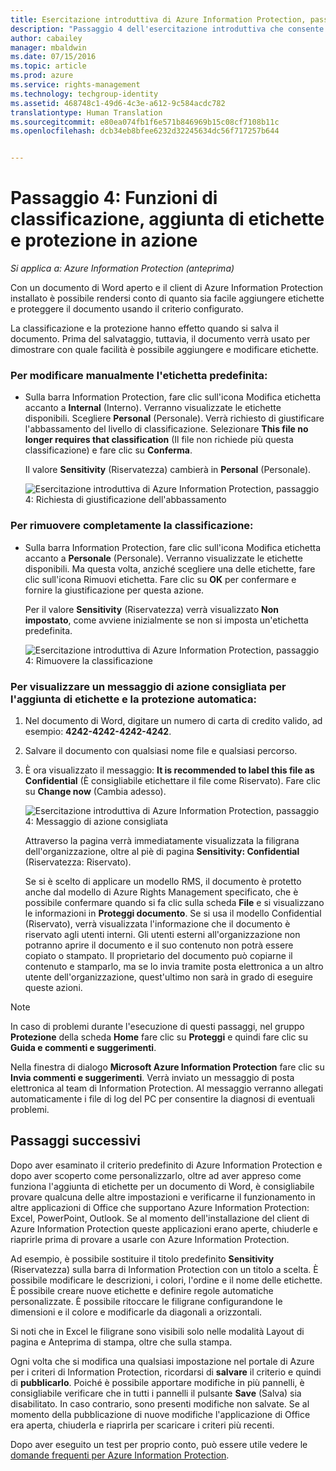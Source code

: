 ```yaml
---
title: Esercitazione introduttiva di Azure Information Protection, passaggio 4 | Azure Rights Management
description: "Passaggio 4 dell'esercitazione introduttiva che consente di provare rapidamente Microsoft Azure Information Protection nell'organizzazione. L'esercitazione è articolata in 4 passaggi, eseguibili in meno di 15 minuti."
author: cabailey
manager: mbaldwin
ms.date: 07/15/2016
ms.topic: article
ms.prod: azure
ms.service: rights-management
ms.technology: techgroup-identity
ms.assetid: 468748c1-49d6-4c3e-a612-9c584acdc782
translationtype: Human Translation
ms.sourcegitcommit: e80ea074fb1f6e571b846969b15c08cf7108b11c
ms.openlocfilehash: dcb34eb8bfee6232d32245634dc56f717257b644


---
```


# Passaggio 4: Funzioni di classificazione, aggiunta di etichette e protezione in azione 

*Si applica a: Azure Information Protection (anteprima)*

Con un documento di Word aperto e il client di Azure Information Protection installato è possibile rendersi conto di quanto sia facile aggiungere etichette e proteggere il documento usando il criterio configurato.

La classificazione e la protezione hanno effetto quando si salva il documento. Prima del salvataggio, tuttavia, il documento verrà usato per dimostrare con quale facilità è possibile aggiungere e modificare etichette.

### Per modificare manualmente l'etichetta predefinita:

- Sulla barra Information Protection, fare clic sull'icona Modifica etichetta accanto a **Internal** (Interno). Verranno visualizzate le etichette disponibili. Scegliere **Personal** (Personale). Verrà richiesto di giustificare l'abbassamento del livello di classificazione. Selezionare **This file no longer requires that classification** (Il file non richiede più questa classificazione) e fare clic su **Conferma**.  

    Il valore **Sensitivity** (Riservatezza) cambierà in **Personal** (Personale).

    ![Esercitazione introduttiva di Azure Information Protection, passaggio 4: Richiesta di giustificazione dell'abbassamento](../media/confirm-lowering.png)

### Per rimuovere completamente la classificazione:

- Sulla barra Information Protection, fare clic sull'icona Modifica etichetta accanto a **Personale** (Personale). Verranno visualizzate le etichette disponibili. Ma questa volta, anziché scegliere una delle etichette, fare clic sull'icona Rimuovi etichetta. Fare clic su **OK** per confermare e fornire la giustificazione per questa azione.  

    Per il valore **Sensitivity** (Riservatezza) verrà visualizzato **Non impostato**, come avviene inizialmente se non si imposta un'etichetta predefinita.

    ![Esercitazione introduttiva di Azure Information Protection, passaggio 4: Rimuovere la classificazione](../media/sensitivity-not-set.png)


### Per visualizzare un messaggio di azione consigliata per l'aggiunta di etichette e la protezione automatica:

1. Nel documento di Word, digitare un numero di carta di credito valido, ad esempio: **4242-4242-4242-4242**. 

2. Salvare il documento con qualsiasi nome file e qualsiasi percorso. 

3. È ora visualizzato il messaggio: **It is recommended to label this file as Confidential** (È consigliabile etichettare il file come Riservato). Fare clic su **Change now** (Cambia adesso).

    ![Esercitazione introduttiva di Azure Information Protection, passaggio 4: Messaggio di azione consigliata](../media/change-now.png)

    Attraverso la pagina verrà immediatamente visualizzata la filigrana dell'organizzazione, oltre al piè di pagina **Sensitivity: Confidential** (Riservatezza: Riservato). 

    Se si è scelto di applicare un modello RMS, il documento è protetto anche dal modello di Azure Rights Management specificato, che è possibile confermare quando si fa clic sulla scheda **File** e si visualizzano le informazioni in **Proteggi documento**. Se si usa il modello Confidential (Riservato), verrà visualizzata l'informazione che il documento è riservato agli utenti interni. Gli utenti esterni all'organizzazione non potranno aprire il documento e il suo contenuto non potrà essere copiato o stampato. Il proprietario del documento può copiarne il contenuto e stamparlo, ma se lo invia tramite posta elettronica a un altro utente dell'organizzazione, quest'ultimo non sarà in grado di eseguire queste azioni.

> [!NOTE]
>In caso di problemi durante l'esecuzione di questi passaggi, nel gruppo **Protezione** della scheda **Home** fare clic su **Proteggi** e quindi fare clic su **Guida e commenti e suggerimenti**. 
>
>Nella finestra di dialogo **Microsoft Azure Information Protection** fare clic su **Invia commenti e suggerimenti**. Verrà inviato un messaggio di posta elettronica al team di Information Protection. Al messaggio verranno allegati automaticamente i file di log del PC per consentire la diagnosi di eventuali problemi.

##  Passaggi successivi

Dopo aver esaminato il criterio predefinito di Azure Information Protection e dopo aver scoperto come personalizzarlo, oltre ad aver appreso come funziona l'aggiunta di etichette per un documento di Word, è consigliabile provare qualcuna delle altre impostazioni e verificarne il funzionamento in altre applicazioni di Office che supportano Azure Information Protection: Excel, PowerPoint, Outlook. Se al momento dell'installazione del client di Azure Information Protection queste applicazioni erano aperte, chiuderle e riaprirle prima di provare a usarle con Azure Information Protection.

Ad esempio, è possibile sostituire il titolo predefinito **Sensitivity** (Riservatezza) sulla barra di Information Protection con un titolo a scelta. È possibile modificare le descrizioni, i colori, l'ordine e il nome delle etichette. È possibile creare nuove etichette e definire regole automatiche personalizzate. È possibile ritoccare le filigrane configurandone le dimensioni e il colore e modificarle da diagonali a orizzontali.

Si noti che in Excel le filigrane sono visibili solo nelle modalità Layout di pagina e Anteprima di stampa, oltre che sulla stampa.

Ogni volta che si modifica una qualsiasi impostazione nel portale di Azure per i criteri di Information Protection, ricordarsi di **salvare** il criterio e quindi di **pubblicarlo**. Poiché è possibile apportare modifiche in più pannelli, è consigliabile verificare che in tutti i pannelli il pulsante **Save** (Salva) sia disabilitato. In caso contrario, sono presenti modifiche non salvate. Se al momento della pubblicazione di nuove modifiche l'applicazione di Office era aperta, chiuderla e riaprirla per scaricare i criteri più recenti.

Dopo aver eseguito un test per proprio conto, può essere utile vedere le [domande frequenti per Azure Information Protection](faq.md).




<!--HONumber=Jul16_HO3-->


